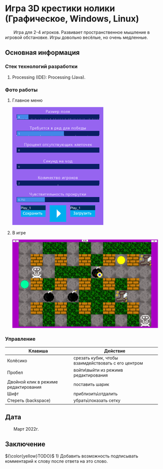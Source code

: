 # Игра 3D крестики нолики (Графическое, Windows, Linux)

&emsp;&emsp;Игра для 2-4 игроков. Развивает пространственное мышление в игровой обстановке. Игры довольно весёлые, но очень медленные.

## Основная информация

### Стек технологий разработки

1. Processing (IDE): Processing (Java).

### Фото работы

1. Главное меню

	[<img src="Info/settings.jpg" width="300"/>](Info/settings.jpg)

1. В игре

	[<img src="Info/in_game.jpg" width="700"/>](Info/in_game.jpg)

### Управление

|Клавиша|Действие|
|-|-|
|Колёсико|срезать кубик, чтобы взаимдействовать с его центром|
|Пробел|войти\\выйти из режимв редактирования|
|Двойной клик в режиме редактирования|поставить шарик|
|Шифт|приблизить\\отдалить|
|Стереть (backspace)|убрать\\показать сетку|

## Дата

&emsp;&emsp;Март 2022г.

## Заключение

 ${\color{yellow}TODO}$ 1) Добавить возможность подписывать комментарий к слову после ответа на это слово.
 